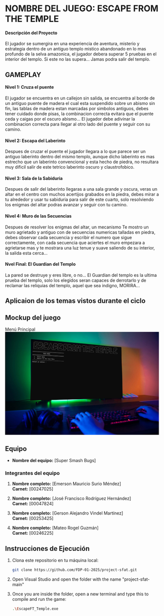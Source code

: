 # NOMBRE DEL JUEGO: ESCAPE FROM THE TEMPLE

#### Descripción del Proyecto

El jugador se sumergira en una experiencia de aventura, misterio y estrategia dentro de un antiguo templo mistico abandonado en lo mas profundo de la selva amazonica, el jugador debera superar 5 pruebas en el interior del templo. Si este no las supera... Jamas podra salir del templo.

## GAMEPLAY

#### Nivel 1: Cruza el puente
El jugador se encuentra en un callejon sin salida, se encuentra al borde de un antiguo puente de madera el cual esta suspendido sobre un abismo sin fin, las tablas de madera estan marcadas por simbolos antiguos, debes tener cuidado donde pisas, la combinacion correcta evitara que el puente ceda y caigas por el oscuro abismo... El jugador debe adivinar la combinacion correcta para llegar al otro lado del puente y seguir con su camino.

#### Nivel 2: Escapa del Laberinto
Despues de cruzar el puente el jugador llegara a lo que parece ser un antiguo laberinto dentro del mismo templo, aunque dicho laberinto es mas estrecho que un laberinto convencional y esta hecho de piedra, no resultara muy dificil salir de este tetrico laberinto oscuro y claustrofobico.

#### Nivel 3: Sala de la Sabiduria
Despues de salir del laberinto llegaras a una sala grande y oscura, veras un altar en el centro con muchos acertijos grabados en la piedra, debes mirar a tu alrededor y usar tu sabiduria para salir de este cuarto, solo resolviendo los enigmas del altar podras avanzar y seguir con tu camino.

#### Nivel 4: Muro de las Secuencias
Despues de resolver los enigmas del altar, un mecanismo Te mostro un muro agrietado y antiguo con de secuencias numericas talladas en piedra, debes observar cada secuencia y escribir el numero que sigue correctamente, con cada secuencia que aciertes el muro empezara a agrietarse mas y te mostrara una luz tenue y suave saliendo de su interior, la salida esta cerca...

#### Nvel Final: El Guardian del Templo
La pared se destruye y eres libre, o no...
El Guardian del templo es la ultima prueba del templo, solo los elegidos seran capaces de derrotarlo y de reclamar las reliquias del templo, aquel que sea indigno, MORIRA...



## Aplicaion de los temas vistos durante el ciclo






## Mockup del juego
Menú Principal
![Image Alt](https://github.com/FDP-01-2025/project-sfat/blob/b1ac8e722d2152dc35be069ccaa700df5da25318/IMG/mainMenuIMAGE.jpg)

## Equipo

- **Nombre del equipo:** [Super Smash Bugs]

### Integrantes del equipo

1. **Nombre completo:** [Emerson Mauricio Surio Méndez]  
   **Carnet:** [00247025]

2. **Nombre completo:** [José Francisco Rodríguez Hernández]  
   **Carnet:** [00047824]

3. **Nombre completo:** [Gerson Alejandro Vindel Martínez]  
   **Carnet:** [00253425]

4. **Nombre completo:** [Mateo Rogel Guzmán]  
   **Carnet:** [00246225]
   
   

## Instrucciones de Ejecución

1. Clona este repositorio en tu máquina local:
   ```bash
   git clone https://github.com/FDP-01-2025/project-sfat.git

2. Open Visual Studio and open the folder with the name "project-sfat-main"
   
3. Once you are inside the folder, open a new terminal and type this to compile and run the game:
   ```bash
   .\EscapeFT_Temple.exe

